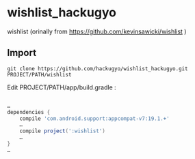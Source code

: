 wishlist_hackugyo
=================

wishlist (orinally from https://github.com/kevinsawicki/wishlist )

Import
--------------------

```
git clone https://github.com/hackugyo/wishlist_hackugyo.git PROJECT/PATH/wishlist
```

Edit PROJECT/PATH/app/build.gradle :


``` groovy:PROJECT/PATH/app/build.gradle

…
dependencies {
    compile 'com.android.support:appcompat-v7:19.1.+'
    …
    compile project(':wishlist')
    …
}
…

```
